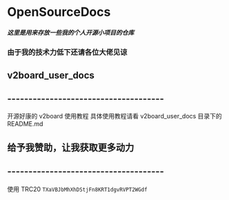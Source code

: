 # OpenSourceDocs

##### 这里是用来存放一些我的个人开源小项目的仓库
### 由于我的技术力低下还请各位大佬见谅


## v2board_user_docs
## -------------------------------------
开源好康的 v2board 使用教程
具体使用教程请看 v2board_user_docs 目录下的 README.md


## 给予我赞助，让我获取更多动力
## -------------------------------------
使用 TRC20 
``` TXaVBJbMhXhDStjFn8KRT1dgvRVPT2WGdf ```
